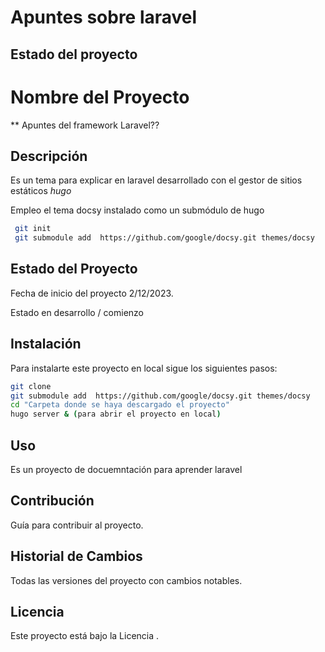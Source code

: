 # Apuntes sobre laravel




## Estado del proyecto
# Nombre del Proyecto
** Apuntes del framework Laravel??

## Descripción
Es un tema para explicar en laravel desarrollado con el gestor de sitios estáticos *hugo*

Empleo el tema docsy instalado como un submódulo de hugo

````bash
 git init
 git submodule add  https://github.com/google/docsy.git themes/docsy
````

## Estado del Proyecto
Fecha de inicio del proyecto 2/12/2023.

Estado en desarrollo / comienzo



## Instalación
Para instalarte este proyecto en local sigue los siguientes pasos:
```bash
git clone
git submodule add  https://github.com/google/docsy.git themes/docsy
cd "Carpeta donde se haya descargado el proyecto"
hugo server & (para abrir el proyecto en local)
```
## Uso

Es un proyecto de docuemntación para aprender laravel

## Contribución
Guía para contribuir al proyecto.

## Historial de Cambios
Todas las versiones del proyecto con cambios notables.

## Licencia
Este proyecto está bajo la Licencia .
